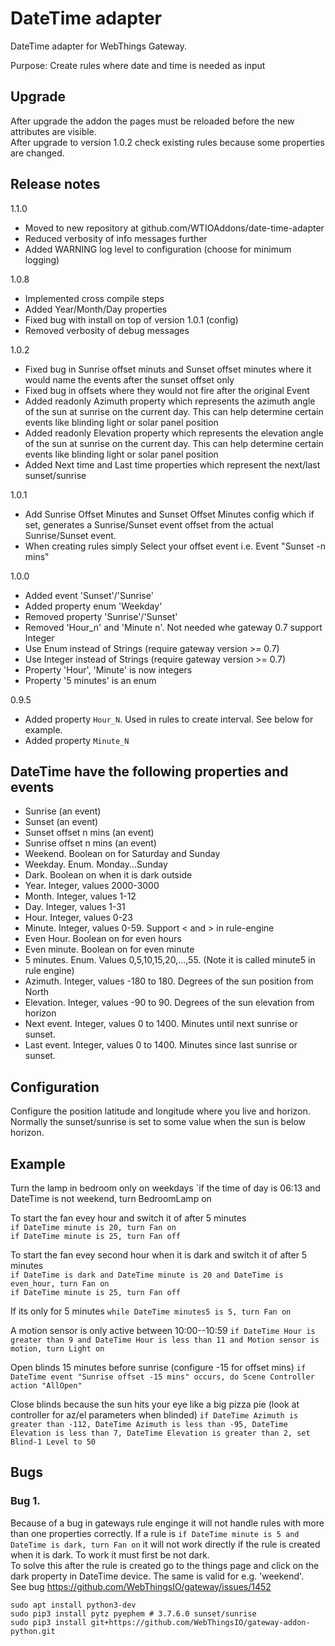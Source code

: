# DateTime adapter

DateTime adapter for WebThings Gateway.

Purpose: Create rules where date and time is needed as input

## Upgrade ##
After upgrade the addon the pages must be reloaded before the new attributes are visible.  
After upgrade to version 1.0.2 check existing rules because some properties are changed.

## Release notes ##
1.1.0
 * Moved to new repository at github.com/WTIOAddons/date-time-adapter
 * Reduced verbosity of info messages further
 * Added WARNING log level to configuration (choose for minimum logging)

1.0.8
 * Implemented cross compile steps
 * Added Year/Month/Day properties
 * Fixed bug with install on top of version 1.0.1 (config)
 * Removed verbosity of debug messages

1.0.2
 * Fixed bug in Sunrise offset minuts and Sunset offset minutes where it would name the events after the sunset offset only
 * Fixed bug in offsets where they would not fire after the original Event
 * Added readonly Azimuth property which represents the azimuth angle of the sun at sunrise on the current day. This can help determine certain events like blinding light or solar panel position
 * Added readonly Elevation property which represents the elevation angle of the sun at sunrise on the current day. This can help determine certain events like blinding light or solar panel position
 * Added Next time and Last time properties which represent the next/last sunset/sunrise
 
1.0.1
 * Add Sunrise Offset Minutes and Sunset Offset Minutes config which if set, generates a Sunrise/Sunset event offset from the actual Sunrise/Sunset event.
 * When creating rules simply Select your offset event i.e. Event "Sunset -n mins"

1.0.0
 * Added event 'Sunset'/'Sunrise'
 * Added property enum 'Weekday'
 * Removed property 'Sunrise'/'Sunset'
 * Removed 'Hour_n' and 'Minute n'. Not needed whe gateway 0.7 support Integer
 * Use Enum instead of Strings (require gateway version >= 0.7)
 * Use Integer instead of Strings (require gateway version >= 0.7)
 * Property 'Hour', 'Minute' is now integers
 * Property '5 minutes' is an enum

0.9.5
 * Added property `Hour_N`. Used in rules to create interval. See below for example.
 * Added property `Minute_N`

## DateTime have the following properties and events
 * Sunrise (an event)
 * Sunset (an event)
 * Sunset offset n mins (an event)
 * Sunrise offset n mins (an event)
 * Weekend. Boolean on for Saturday and Sunday
 * Weekday. Enum. Monday...Sunday
 * Dark. Boolean on when it is dark outside
 * Year. Integer, values 2000-3000
 * Month. Integer, values 1-12
 * Day. Integer, values 1-31
 * Hour. Integer, values 0-23
 * Minute. Integer, values 0-59. Support < and > in rule-engine
 * Even Hour. Boolean on for even hours
 * Even minute. Boolean on for even minute
 * 5 minutes. Enum. Values 0,5,10,15,20,...,55. (Note it is called minute5 in rule engine)
 * Azimuth. Integer, values -180 to 180. Degrees of the sun position from North
 * Elevation. Integer, values -90 to 90. Degrees of the sun elevation from horizon
 * Next event. Integer, values 0 to 1400. Minutes until next sunrise or sunset.
 * Last event. Integer, values 0 to 1400. Minutes since last sunrise or sunset.

## Configuration
Configure the position latitude and longitude where you live and horizon. Normally the sunset/sunrise
is set to some value when the sun is below horizon.

## Example
Turn the lamp in bedroom only on weekdays
`if the time of day is 06:13 and DateTime is not weekend, turn BedroomLamp on

To start the fan evey hour and switch it of after 5 minutes  
`if DateTime minute is 20, turn Fan on`  
`if DateTime minute is 25, turn Fan off`

To start the fan evey second hour when it is dark and switch it of after 5 minutes  
`if DateTime is dark and DateTime minute is 20 and DateTime is even_hour, turn Fan on`  
`if DateTime minute is 25, turn Fan off`

If its only for 5 minutes
`while DateTime minutes5 is 5, turn Fan on`

A motion sensor is only active between 10:00--10:59 
`if DateTime Hour is greater than 9 and DateTime Hour is less than 11 and Motion sensor is motion, turn Light on`

Open blinds 15 minutes before sunrise (configure -15 for offset mins)
`if DateTime event "Sunrise offset -15 mins" occurs, do Scene Controller action "AllOpen"`

Close blinds because the sun hits your eye like a big pizza pie (look at controller for az/el parameters when blinded)
`if DateTime Azimuth is greater than -112, DateTime Azimuth is less than -95, DateTime Elevation is less than 7, DateTime Elevation is greater than 2, set Blind-1 Level to 50`

## Bugs
### Bug 1.
Because of a bug in gateways rule enginge it will not handle rules with more than one properties correctly.
If a rule is `if DateTime minute is 5 and DateTime is dark, turn Fan on` it will not work directly if the
rule is created when it is dark. To work it must first be not dark.  
To solve this after the rule is created go to the things page and click on the dark property in DateTime device.
The same is valid for e.g. 'weekend'.  
See bug https://github.com/WebThingsIO/gateway/issues/1452


```
sudo apt install python3-dev
sudo pip3 install pytz pyephem # 3.7.6.0 sunset/sunrise
sudo pip3 install git+https://github.com/WebThingsIO/gateway-addon-python.git
```
